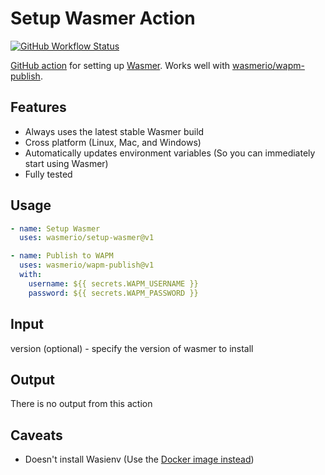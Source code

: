 # Setup Wasmer Action
[![GitHub Workflow Status](https://img.shields.io/github/workflow/status/wasmerio/setup-wasmer/Tests?label=Tests&style=flat-square)](https://github.com/wasmerio/setup-wasmer/actions/workflows/tests.yml)

[GitHub action](https://github.com/features/actions) for setting up [Wasmer](https://wasmer.io). Works well with [wasmerio/wapm-publish](https://github.com/wasmerio/wapm-publish).

## Features
* Always uses the latest stable Wasmer build
* Cross platform (Linux, Mac, and Windows)
* Automatically updates environment variables (So you can immediately start using Wasmer)
* Fully tested

## Usage
```yaml
- name: Setup Wasmer
  uses: wasmerio/setup-wasmer@v1

- name: Publish to WAPM
  uses: wasmerio/wapm-publish@v1
  with:
    username: ${{ secrets.WAPM_USERNAME }}
    password: ${{ secrets.WAPM_PASSWORD }}
```

## Input
version (optional) - specify the version of wasmer to install

## Output
There is no output from this action

## Caveats
* Doesn't install Wasienv (Use the [Docker image instead](https://hub.docker.com/r/wasienv/wasienv))
